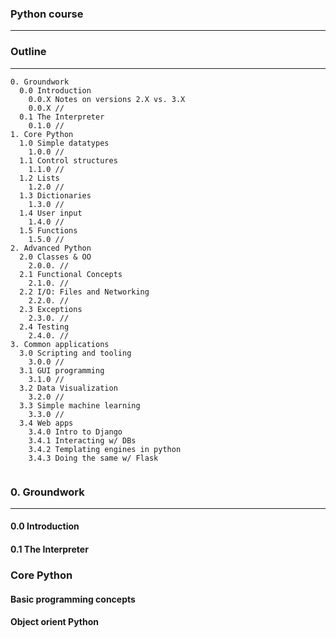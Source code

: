 ### Python course
---

### Outline
---
```
0. Groundwork
  0.0 Introduction
    0.0.X Notes on versions 2.X vs. 3.X
    0.0.X //
  0.1 The Interpreter
    0.1.0 //
1. Core Python
  1.0 Simple datatypes
    1.0.0 //
  1.1 Control structures
    1.1.0 //
  1.2 Lists
    1.2.0 //
  1.3 Dictionaries
    1.3.0 //
  1.4 User input
    1.4.0 //
  1.5 Functions
    1.5.0 //
2. Advanced Python
  2.0 Classes & OO
    2.0.0. //
  2.1 Functional Concepts
    2.1.0. //
  2.2 I/O: Files and Networking
    2.2.0. //
  2.3 Exceptions
    2.3.0. //
  2.4 Testing
    2.4.0. //
3. Common applications
  3.0 Scripting and tooling
    3.0.0 //
  3.1 GUI programming
    3.1.0 //
  3.2 Data Visualization
    3.2.0 //
  3.3 Simple machine learning
    3.3.0 //
  3.4 Web apps
    3.4.0 Intro to Django
    3.4.1 Interacting w/ DBs
    3.4.2 Templating engines in python
    3.4.3 Doing the same w/ Flask
  
```
### 0. Groundwork
---
#### 0.0 Introduction
#### 0.1 The Interpreter
### Core Python
#### Basic programming concepts
#### Object orient Python
